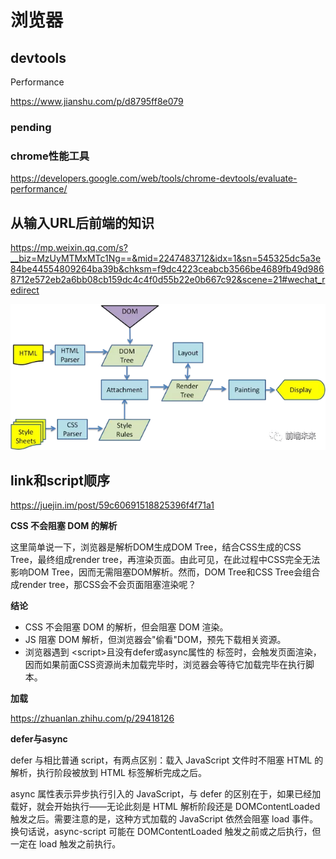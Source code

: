# 浏览器

## devtools

Performance

<https://www.jianshu.com/p/d8795ff8e079>

### pending

### chrome性能工具

<https://developers.google.com/web/tools/chrome-devtools/evaluate-performance/>

## 从输入URL后前端的知识

<https://mp.weixin.qq.com/s?__biz=MzUyMTMxMTc1Ng==&mid=2247483712&idx=1&sn=545325dc5a3e84be44554809264ba39b&chksm=f9dc4223ceabcb3566be4689fb49d9868712e572eb2a6bb08cb159dc4c4f0d55b22e0b667c92&scene=21#wechat_redirect>

![](./640.webp)

## link和script顺序

<https://juejin.im/post/59c60691518825396f4f71a1>

**CSS 不会阻塞 DOM 的解析**

这里简单说一下，浏览器是解析DOM生成DOM Tree，结合CSS生成的CSS Tree，最终组成render tree，再渲染页面。由此可见，在此过程中CSS完全无法影响DOM Tree，因而无需阻塞DOM解析。然而，DOM Tree和CSS Tree会组合成render tree，那CSS会不会页面阻塞渲染呢？

**结论**

- CSS 不会阻塞 DOM 的解析，但会阻塞 DOM 渲染。
- JS 阻塞 DOM 解析，但浏览器会"偷看"DOM，预先下载相关资源。
- 浏览器遇到 \<script>且没有defer或async属性的 标签时，会触发页面渲染，因而如果前面CSS资源尚未加载完毕时，浏览器会等待它加载完毕在执行脚本。

**加载**

<https://zhuanlan.zhihu.com/p/29418126>

**defer与async**

defer 与相比普通 script，有两点区别：载入 JavaScript 文件时不阻塞 HTML 的解析，执行阶段被放到 HTML 标签解析完成之后。

async 属性表示异步执行引入的 JavaScript，与 defer 的区别在于，如果已经加载好，就会开始执行——无论此刻是 HTML 解析阶段还是 DOMContentLoaded 触发之后。需要注意的是，这种方式加载的 JavaScript 依然会阻塞 load 事件。换句话说，async-script 可能在 DOMContentLoaded 触发之前或之后执行，但一定在 load 触发之前执行。
